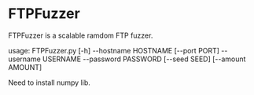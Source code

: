 # FTPFuzzer

FTPFuzzer is a scalable ramdom FTP fuzzer.

usage: FTPFuzzer.py [-h] --hostname HOSTNAME [--port PORT] --username USERNAME
                    --password PASSWORD [--seed SEED] [--amount AMOUNT]

Need to install numpy lib.
